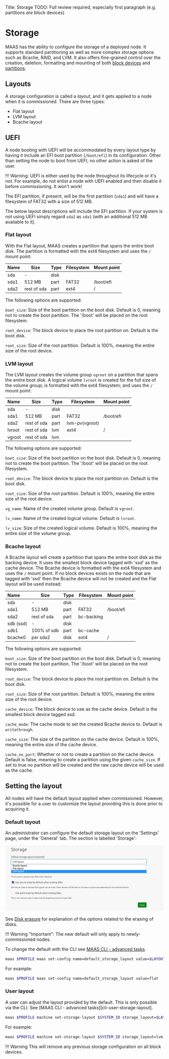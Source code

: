 Title: Storage
TODO:  Full review required, especially first paragraph (e.g. partitions *are* block devices)


# Storage

MAAS has the ability to configure the storage of a deployed node. It supports
standard partitioning as well as more complex storage options such as Bcache,
RAID, and LVM. It also offers fine-grained control over the creation, deletion,
formatting and mounting of both [block devices](installconfig-block.md) and
[partitions](installconfig-partitions.md).


## Layouts

A storage configuration is called a *layout*, and it gets applied to a
node when it is commissioned. There are three types:

- Flat layout
- LVM layout
- Bcache layout


## UEFI

A node booting with UEFI will be accommodated by every layout type by having it
include an EFI boot partition (`/boot/efi`) in its configuration. Other than
setting the node to boot from UEFI, no other action is asked of the user.

!!! Warning: 
    UEFI is either used by the node throughout its lifecycle or it's not. For
    example, do not enlist a node with UEFI enabled and then disable it before
    commissioning. It won't work!

The EFI partition, if present, will be the first partition (`sda1`) and will
have a filesystem of FAT32 with a size of 512 MB.

The below layout descriptions will include the EFI partition. If your system is
not using UEFI simply regard `sda2` as `sda1` (with an additional 512 MB
available to it).

### Flat layout

With the Flat layout, MAAS creates a partition that spans the entire boot disk. The partition is
formatted with the ext4 filesystem and uses the `/` mount point:

| Name      | Size        | Type  | Filesystem     | Mount point |
|:----------|-------------|-------|----------------|-------------|
| sda       | -           | disk  |                |             |
| sda1      | 512 MB      | part  | FAT32          | /boot/efi   |
| sda2      | rest of sda | part  | ext4           | /           |

The following options are supported:

`boot_size`: Size of the boot partition on the boot disk. Default is 0,
meaning not to create the boot partition. The '/boot' will be placed on
the root filesystem.
    
`root_device`: The block device to place the root partition on. Default is the
boot disk.
    
`root_size`: Size of the root partition. Default is 100%, meaning the entire
size of the root device.

### LVM layout

The LVM layout creates the volume group `vgroot` on a partition that spans the
entire boot disk. A logical volume `lvroot` is created for the full size of the
volume group; is formatted with the ext4 filesystem; and uses the `/` mount point:

| Name      | Size        | Type  | Filesystem     | Mount point |
|:----------|-------------|-------|----------------|-------------|
| sda       | -           | disk  |                |             |
| sda1      | 512 MB      | part  | FAT32          | /boot/efi   |
| sda2      | rest of sda | part  | lvm-pv(vgroot) |             |
| lvroot    | rest of sda | lvm   | ext4           | /           |
| vgroot    | rest of sda | lvm   |                |             |

The following options are supported:

`boot_size`: Size of the boot partition on the boot disk. Default is 0, meaning not to
create the boot partition. The '/boot' will be placed on the root filesystem.

`root_device`: The block device to place the root partition on. Default is the boot disk.

`root_size`: Size of the root partition. Default is 100%, meaning the entire size of the
root device.

`vg_name`: Name of the created volume group. Default is `vgroot`.

`lv_name`: Name of the created logical volume. Default is `lvroot`.

`lv_size`: Size of the created logical volume. Default is 100%, meaning the entire size of
the volume group.

### Bcache layout

A Bcache layout will create a partition that spans the entire boot disk as the
backing device. It uses the smallest block device tagged with 'ssd' as the
cache device. The Bcache device is formatted with the ext4 filesystem and uses
the `/` mount point. If no block devices exists on the node that are tagged
with 'ssd' then the Bcache device will not be created and the Flat layout will
be used instead:

| Name      | Size        | Type  | Filesystem     | Mount point |
|:----------|-------------|-------|----------------|-------------|
| sda       | -           | disk  |                |             |
| sda1      | 512 MB      | part  | FAT32          | /boot/efi   |
| sda2      | rest of sda | part  | bc-backing     |             |
| sdb (ssd) | -           | disk  |                |             |
| sdb1      | 100% of sdb | part  | bc-cache       |             |
| bcache0   | per sda2    | disk  | ext4           | /           |

The following options are supported:

`boot_size`: Size of the boot partition on the boot disk. Default is 0, meaning
not to create the boot partition. The '/boot' will be placed on the root
filesystem.

`root_device`: The block device to place the root partition on. Default is the
boot disk.

`root_size`: Size of the root partition. Default is 100%, meaning the entire
size of the root device.

`cache_device`: The block device to use as the cache device. Default is the
smallest block device tagged ssd.

`cache_mode`: The cache mode to set the created Bcache device to. Default is
`writethrough`.

`cache_size`: The size of the partition on the cache device. Default is 100%,
meaning the entire size of the cache device.

`cache_no_part`: Whether or not to create a partition on the cache device.
Default is false, meaning to create a partition using the given `cache_size`.
If set to true no partition will be created and the raw cache device will be
used as the cache.


## Setting the layout

All nodes will have the default layout applied when commissioned. However, it's
possible for a user to customize the layout providing this is done prior to
acquiring it.

### Default layout

An administrator can configure the default storage layout on the 'Settings'
page, under the 'General' tab. The section is labelled 'Storage':

![default storage layout][img__2.2_default-storage-layout]

See [Disk erasure][storage-erasure] for explanation of the options related to
the erasing of disks.

!!! Warning "Important":
    The new default will only apply to newly-commissioned nodes.

To change the default with the CLI see
[MAAS CLI - advanced tasks][cli-default-storage-layout].

```bash
maas $PROFILE maas set-config name=default_storage_layout value=$LAYOUT_TYPE
```

For example:

```bash
maas $PROFILE maas set-config name=default_storage_layout value=flat
```

### User layout

A user can adjust the layout provided by the default. This is only possible via
the CLI. See [MAAS CLI - advanced tasks][cli-user-storage-layout].

```bash
maas $PROFILE machine set-storage-layout $SYSTEM_ID storage_layout=$LAYOUT_TYPE $OPTIONS
```

For example:

```bash
maas $PROFILE machine set-storage-layout $SYSTEM_ID storage_layout=lvm lv_size=???
```

!!! Warning
    This will remove any previous storage configuration on all block devices.


<!-- LINKS -->

[block-devices]: installconfig-block.md
[partitions]: installconfig-partitions.md
[storage-erasure]: installconfig-storage-erasure.md
[cli-default-storage-layout]: manage-cli-advanced.md#set-the-default-storage-layout

[img__2.2_default-storage-layout]: ../media/installconfig-storage__2.2_default-storage-layout.png
